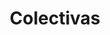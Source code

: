 ---
title: "Colectivas"
type: "json"
url: "/colectivas.json" 
slug: "colectivas.json"
outputs: ["JSON"] 
---
